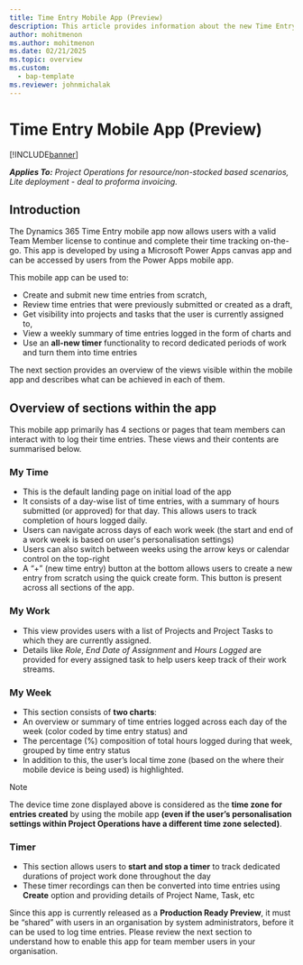 ```yaml
---
title: Time Entry Mobile App (Preview)
description: This article provides information about the new Time Entry Mobile App (Preview).
author: mohitmenon
ms.author: mohitmenon
ms.date: 02/21/2025
ms.topic: overview
ms.custom: 
  - bap-template
ms.reviewer: johnmichalak
---
```


# Time Entry Mobile App (Preview)

[!INCLUDE[banner](../includes/banner.md)]

_**Applies To:** Project Operations for resource/non-stocked based scenarios, Lite deployment - deal to proforma invoicing._

## Introduction

The Dynamics 365 Time Entry mobile app now allows users with a valid Team Member license to continue and complete their time tracking on-the-go. This app is developed by using a Microsoft Power Apps canvas app and can be accessed by users from the Power Apps mobile app.

This mobile app can be used to:
- Create and submit new time entries from scratch,
- Review time entries that were previously submitted or created as a draft,
- Get visibility into projects and tasks that the user is currently assigned to,
- View a weekly summary of time entries logged in the form of charts and
- Use an **all-new timer** functionality to record dedicated periods of work and turn them into time entries

The next section provides an overview of the views visible within the mobile app and describes what can be achieved in each of them.

## Overview of sections within the app

This mobile app primarily has 4 sections or pages that team members can interact with to log their time entries. These views and their contents are summarised below.

### My Time

- This is the default landing page on initial load of the app
- It consists of a day-wise list of time entries, with a summary of hours submitted (or approved) for that day. This allows users to track completion of hours logged daily.
- Users can navigate across days of each work week (the start and end of a work week is based on user's personalisation settings)
- Users can also switch between weeks using the arrow keys or calendar control on the top-right
- A “+” (new time entry) button at the bottom allows users to create a new entry from scratch using the quick create form. This button is present across all sections of the app.

### My Work

- This view provides users with a list of Projects and Project Tasks to which they are currently assigned.
- Details like _Role_, _End Date of Assignment_ and _Hours Logged_ are provided for every assigned task to help users keep track of their work streams.

### My Week

- This section consists of **two charts**:
 - An overview or summary of time entries logged across each day of the week (color coded by time entry status) and
 - The percentage (%) composition of total hours logged during that week, grouped by time entry status
- In addition to this, the user’s local time zone (based on the where their mobile device is being used) is highlighted. 

> [!NOTE]
> The device time zone displayed above is considered as the **time zone for entries created** by using the mobile app __(even if the user’s personalisation settings within Project Operations have a different time zone selected)__.

### Timer

- This section allows users to **start and stop a timer** to track dedicated durations of project work done throughout the day
- These timer recordings can then be converted into time entries using **Create** option and providing details of Project Name, Task, etc



Since this app is currently released as a **Production Ready Preview**, it must be “shared” with users in an organisation by system administrators, before it can be used to log time entries. Please review the next section to understand how to enable this app for team member users in your organisation.


